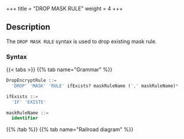 +++
title = "DROP MASK RULE"
weight = 4
+++

## Description

The `DROP MASK RULE` syntax is used to drop existing mask rule.

### Syntax

{{< tabs >}}
{{% tab name="Grammar" %}}
```sql
DropEncryptRule ::=
  'DROP' 'MASK' 'RULE' ifExists? maskRuleName (',' maskRuleName)*

ifExists ::=
  'IF' 'EXISTS'

maskRuleName ::=
  identifier
```
{{% /tab %}}
{{% tab name="Railroad diagram" %}}
<iframe frameborder="0" name="diagram" id="diagram" width="100%" height="100%"></iframe>
{{% /tab %}}
{{< /tabs >}}

### Supplement

- `ifExists` clause used for avoid `Mask rule not exists` error.

### Example

- Drop mask rule

```sql
DROP MASK RULE t_mask, t_mask_1;
```

- Drop mask rule with `ifExists` clause

```sql
DROP MASK RULE IF EXISTS t_mask, t_mask_1;
```

### Reserved words

`DROP`, `MASK`, `RULE`

### Related links

- [Reserved word](/en/user-manual/shardingsphere-proxy/distsql/syntax/reserved-word/)
